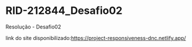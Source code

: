 # RID-212844_Desafio02

Resolução - Desafio02

link do site disponibilizado:https://project-responsiveness-dnc.netlify.app/
